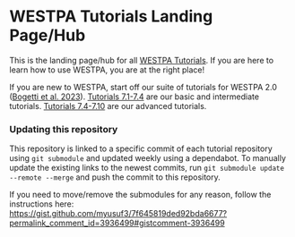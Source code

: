 # WESTPA Tutorials Landing Page/Hub

This is the landing page/hub for all [WESTPA Tutorials](https://github.com/westpa/westpa/wiki/tutorials). If you are here to learn how to use WESTPA, you are at the right place!

If you are new to WESTPA, start off our suite of tutorials for WESTPA 2.0 \([Bogetti et al. 2023](https://doi.org/10.33011/livecoms.5.1.1655 )\). [Tutorials 7.1-7.4](https://github.com/westpa/westpa_tutorials) are our basic and intermediate tutorials. [Tutorials 7.4-7.10](https://github.com/westpa/westpa2_tutorials) are our advanced tutorials.

### Updating this repository

This repository is linked to a specific commit of each tutorial repository using `git submodule` and updated weekly using a dependabot. To manually update the existing links to the newest commits, run `git submodule update --remote --merge` and push the commit to this repository.

If you need to move/remove the submodules for any reason, follow the instructions here:
https://gist.github.com/myusuf3/7f645819ded92bda6677?permalink_comment_id=3936499#gistcomment-3936499
